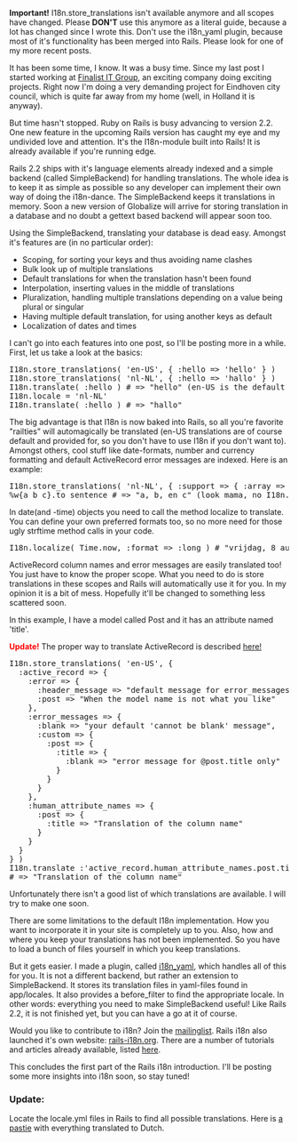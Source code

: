 <p class="notice"> <strong>Important!</strong> I18n.store_translations isn't available anymore and all scopes have changed. Please <strong>DON'T</strong> use this anymore as a literal guide, because a lot has changed since I wrote this. Don't use the i18n_yaml plugin, because most of it's functionality has been merged into Rails. Please look for one of my more recent posts.</p>


It has been some time, I know. It was a busy time. Since my last post I started working at <a href="http://finalist.com/">Finalist IT Group</a>, an exciting company doing exciting projects. Right now I'm doing a very demanding project for Eindhoven city council, which is quite far away from my home (well, in Holland it is anyway).

But time hasn't stopped. Ruby on Rails is busy advancing to version 2.2. One new feature in the upcoming Rails version has caught my eye and my undivided love and attention. It's the I18n-module built into Rails! It is already available if you're running edge.

<!--more-->Rails 2.2 ships with it's language elements already indexed and a simple backend (called SimpleBackend) for handling translations. The whole idea is to keep it as simple as possible so any developer can implement their own way of doing the i18n-dance. The SimpleBackend keeps it translations in memory. Soon a new version of Globalize will arrive for storing translation in a database and no doubt a gettext based backend will appear soon too.

Using the SimpleBackend, translating your database is dead easy. Amongst it's features are (in no particular order):

<ul>
  <li>Scoping, for sorting your keys and thus avoiding name clashes</li>
  <li>Bulk look up of multiple translations</li>
  <li>Default translations for when the translation hasn't been found</li>
  <li>Interpolation, inserting values in the middle of translations</li>
  <li>Pluralization, handling multiple translations depending on a value being plural or singular</li>
  <li>Having multiple default translation, for using another keys as default</li>
  <li>Localization of dates and times</li>
</ul>

I can't go into each features into one post, so I'll be posting more in a while. First, let us take a look at the basics:

<pre lang="rails">
I18n.store_translations( 'en-US', { :hello => 'hello' } )
I18n.store_translations( 'nl-NL', { :hello => 'hallo' } )
I18n.translate( :hello ) # => "hello" (en-US is the default locale)
I18n.locale = 'nl-NL'
I18n.translate( :hello ) # => "hallo"
</pre>

The big advantage is that I18n is now baked into Rails, so all you're favorite "railties" will automagically be translated (en-US translations are of course default and provided for, so you don't have to use I18n if you don't want to). Amongst others, cool stuff like date-formats, number and currency formatting and default ActiveRecord error messages are indexed. Here is an example:

<pre lang="rails">
I18n.store_translations( 'nl-NL', { :support => { :array => { :sentence_connector => 'en' } } } )
%w{a b c}.to_sentence # => "a, b, en c" (look mama, no I18n.translate call!)
</pre>

In date(and -time) objects you need to call the method localize to translate. You can define your own preferred formats too, so no more need for those ugly strftime method calls in your code.

<pre lang="rails">
I18n.localize( Time.now, :format => :long ) # "vrijdag, 8 augustus 2008, 20:51:15"
</pre>

ActiveRecord column names and error messages are easily translated too! You just have to know the proper scope. What you need to do is store translations in these scopes and Rails will automatically use it for you. In my opinion it is a bit of mess. Hopefully it'll be changed to something less scattered soon.

In this example, I have a model called Post and it has an attribute named 'title'.

<strong style="color: red;">Update!</strong> The proper way to translate ActiveRecord is described <a href="/translating-activerecord/">here!</a>

<pre lang="rails">
I18n.store_translations( 'en-US', {
  :active_record => {
    :error => {
      :header_message => "default message for error_messages_for",
      :post => "When the model name is not what you like"
    },
    :error_messages => {
      :blank => "your default 'cannot be blank' message",
      :custom => {
        :post => {
          :title => {
            :blank => "error message for @post.title only"
          }
        }
      }
    },
    :human_attribute_names => {
      :post => {
        :title => "Translation of the column name"
      }
    }
  }
} )
I18n.translate :'active_record.human_attribute_names.post.title'
# => "Translation of the column name"
</pre>

Unfortunately there isn't a good list of which translations are available. I will try to make one soon.

There are some limitations to the default I18n implementation. How you want to incorporate it in your site is completely up to you. Also, how and where you keep your translations has not been implemented. So you have to load a bunch of files yourself in which you keep translations.

But it gets easier. I made a plugin, called <a href="http://github.com/iain/i18n_yaml/">i18n_yaml</a>, which handles all of this for you. It is not a different backend, but rather an extension to SimpleBackend. It stores its translation files in yaml-files found in app/locales. It also provides a before_filter to find the appropriate locale. In other words: everything you need to make SimpleBackend useful! Like Rails 2.2, it is not finished yet, but you can have a go at it of course.

Would you like to contribute to i18n? Join the <a href="http://groups.google.com/group/rails-i18n">mailinglist</a>. Rails i18n also launched it's own website: <a href="http://rails-i18n.org/">rails-i18n.org</a>. There are a number of tutorials and articles already available, listed <a href="http://rails-i18n.org/wiki">here</a>.

This concludes the first part of the Rails i18n introduction. I'll be posting some more insights into i18n soon, so stay tuned!

<h3>Update:</h3>

Locate the locale.yml files in Rails to find all possible translations. Here is <a href="http://pastie.org/306532" target="_blank">a pastie</a> with everything translated to Dutch.
